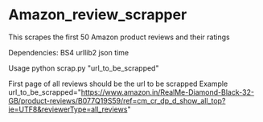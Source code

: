 # Amazon_review_scrapper

This scrapes the first 50 Amazon product reviews and their ratings

Dependencies:
BS4
urllib2
json
time

Usage
  python scrap.py "url_to_be_scrapped"
  
First page of all reviews should be the url to be scrapped
Example
url_to_be_scrapped="https://www.amazon.in/RealMe-Diamond-Black-32-GB/product-reviews/B077Q19S59/ref=cm_cr_dp_d_show_all_top?ie=UTF8&reviewerType=all_reviews"
